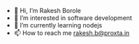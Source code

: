- 👋 Hi, I’m Rakesh Borole
- 👀 I’m interested in software development
- 🌱 I’m currently learning nodejs
- 📫 How to reach me rakesh.b@proxta.in

<!---
rakeshbproxta/rakeshbproxta is a ✨ special ✨ repository because its `README.md` (this file) appears on your GitHub profile.
You can click the Preview link to take a look at your changes.
--->
